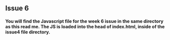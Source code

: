 ## Issue 6

#### You will find the Javascript file for the week 6 issue in the same directory as this read me. The JS is loaded into the head of index.html, inside of the issue4 file directory.
